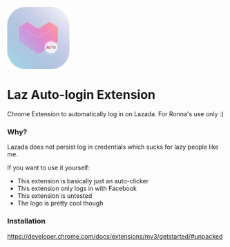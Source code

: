 ![logo](/icon-144x144.png)

# Laz Auto-login Extension
Chrome Extension to automatically log in on Lazada. For Ronna's use only :)

### Why?
Lazada does not persist log in credentials which sucks for lazy people like me.

If you want to use it yourself:
- This extension is basically just an auto-clicker
- This extension only logs in with Facebook
- This extension is untested
- The logo is pretty cool though

### Installation
https://developer.chrome.com/docs/extensions/mv3/getstarted/#unpacked
